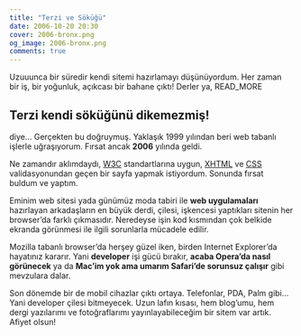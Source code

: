 ```yaml
---
title: "Terzi ve Söküğü"
date: 2006-10-20 20:30
cover: 2006-bronx.png
og_image: 2006-bronx.png
comments: true
---
```

Uzuuunca bir süredir kendi sitemi hazırlamayı düşünüyordum. Her zaman bir iş,
bir yoğunluk, açıkcası bir bahane çıktı! Derler ya,
READ_MORE

## Terzi kendi söküğünü dikemezmiş!

diye... Gerçekten bu doğruymuş. Yaklaşık 1999 yılından beri web tabanlı
işlerle uğraşıyorum. Fırsat ancak **2006** yılında geldi.

Ne zamandır aklımdaydı, [W3C][w3c] standartlarına uygun, [XHTML][xhtml] ve
[CSS][css-validator] validasyonundan geçen bir sayfa yapmak istiyordum.
Sonunda fırsat buldum ve yaptım.

Eminim web sitesi yada günümüz moda tabiri ile **web uygulamaları** hazırlayan
arkadaşların en büyük derdi, çilesi, işkencesi yaptıkları sitenin her browser’da
farklı çıkmasıdır. Neredeyse işin kod kısmından çok belkide ekranda görünmesi
ile ilgili sorunlarla mücadele edilir.

Mozilla tabanlı browser’da herşey güzel iken, birden Internet Explorer’da
hayatınız kararır. Yani **developer** işi gücü bırakır, **acaba Opera’da nasıl
görünecek** ya da **Mac’im yok ama umarım Safari’de sorunsuz çalışır** gibi
mevzulara dalar.

Son dönemde bir de mobil cihazlar çıktı ortaya. Telefonlar, PDA, Palm gibi...
Yani developer çilesi bitmeyecek. Uzun lafın kısası, hem blog’umu, hem dergi 
yazılarımı ve fotoğraflarımı yayınlayabileceğim bir sitem var artık. Afiyet 
olsun!

[w3c]: http://www.w3c.org/
[xhtml]: http://validator.w3.org/
[css-validator]: http://jigsaw.w3.org/css-validator/

